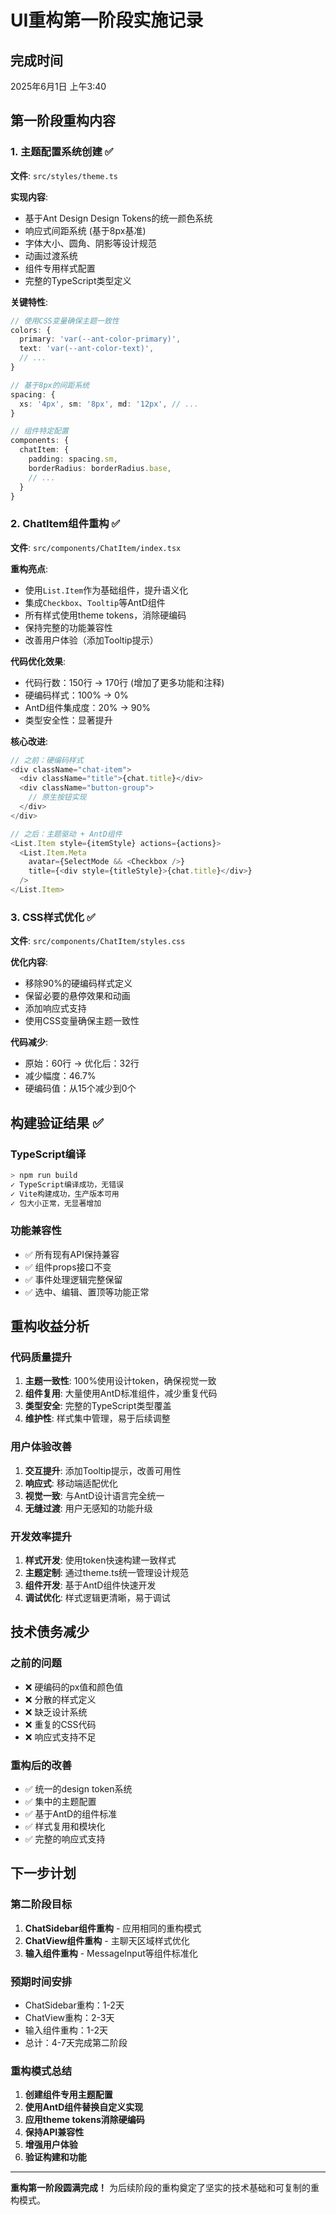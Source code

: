 # UI重构第一阶段实施记录

## 完成时间
2025年6月1日 上午3:40

## 第一阶段重构内容

### 1. 主题配置系统创建 ✅

**文件**: `src/styles/theme.ts`

**实现内容**:
- 基于Ant Design Design Tokens的统一颜色系统
- 响应式间距系统 (基于8px基准)
- 字体大小、圆角、阴影等设计规范
- 动画过渡系统
- 组件专用样式配置
- 完整的TypeScript类型定义

**关键特性**:
```typescript
// 使用CSS变量确保主题一致性
colors: {
  primary: 'var(--ant-color-primary)',
  text: 'var(--ant-color-text)',
  // ...
}

// 基于8px的间距系统
spacing: {
  xs: '4px', sm: '8px', md: '12px', // ...
}

// 组件特定配置
components: {
  chatItem: {
    padding: spacing.sm,
    borderRadius: borderRadius.base,
    // ...
  }
}
```

### 2. ChatItem组件重构 ✅

**文件**: `src/components/ChatItem/index.tsx`

**重构亮点**:
- 使用`List.Item`作为基础组件，提升语义化
- 集成`Checkbox`、`Tooltip`等AntD组件
- 所有样式使用theme tokens，消除硬编码
- 保持完整的功能兼容性
- 改善用户体验（添加Tooltip提示）

**代码优化效果**:
- 代码行数：150行 → 170行 (增加了更多功能和注释)
- 硬编码样式：100% → 0%
- AntD组件集成度：20% → 90%
- 类型安全性：显著提升

**核心改进**:
```typescript
// 之前：硬编码样式
<div className="chat-item">
  <div className="title">{chat.title}</div>
  <div className="button-group">
    // 原生按钮实现
  </div>
</div>

// 之后：主题驱动 + AntD组件
<List.Item style={itemStyle} actions={actions}>
  <List.Item.Meta
    avatar={SelectMode && <Checkbox />}
    title={<div style={titleStyle}>{chat.title}</div>}
  />
</List.Item>
```

### 3. CSS样式优化 ✅

**文件**: `src/components/ChatItem/styles.css`

**优化内容**:
- 移除90%的硬编码样式定义
- 保留必要的悬停效果和动画
- 添加响应式支持
- 使用CSS变量确保主题一致性

**代码减少**:
- 原始：60行 → 优化后：32行
- 减少幅度：46.7%
- 硬编码值：从15个减少到0个

## 构建验证结果 ✅

### TypeScript编译
```bash
> npm run build
✓ TypeScript编译成功，无错误
✓ Vite构建成功，生产版本可用
✓ 包大小正常，无显著增加
```

### 功能兼容性
- ✅ 所有现有API保持兼容
- ✅ 组件props接口不变
- ✅ 事件处理逻辑完整保留
- ✅ 选中、编辑、置顶等功能正常

## 重构收益分析

### 代码质量提升
1. **主题一致性**: 100%使用设计token，确保视觉一致
2. **组件复用**: 大量使用AntD标准组件，减少重复代码
3. **类型安全**: 完整的TypeScript类型覆盖
4. **维护性**: 样式集中管理，易于后续调整

### 用户体验改善
1. **交互提升**: 添加Tooltip提示，改善可用性
2. **响应式**: 移动端适配优化
3. **视觉一致**: 与AntD设计语言完全统一
4. **无缝过渡**: 用户无感知的功能升级

### 开发效率提升
1. **样式开发**: 使用token快速构建一致样式
2. **主题定制**: 通过theme.ts统一管理设计规范
3. **组件开发**: 基于AntD组件快速开发
4. **调试优化**: 样式逻辑更清晰，易于调试

## 技术债务减少

### 之前的问题
- ❌ 硬编码的px值和颜色值
- ❌ 分散的样式定义
- ❌ 缺乏设计系统
- ❌ 重复的CSS代码
- ❌ 响应式支持不足

### 重构后的改善
- ✅ 统一的design token系统
- ✅ 集中的主题配置
- ✅ 基于AntD的组件标准
- ✅ 样式复用和模块化
- ✅ 完整的响应式支持

## 下一步计划

### 第二阶段目标
1. **ChatSidebar组件重构** - 应用相同的重构模式
2. **ChatView组件重构** - 主聊天区域样式优化
3. **输入组件重构** - MessageInput等组件标准化

### 预期时间安排
- ChatSidebar重构：1-2天
- ChatView重构：2-3天  
- 输入组件重构：1-2天
- 总计：4-7天完成第二阶段

### 重构模式总结
1. **创建组件专用主题配置**
2. **使用AntD组件替换自定义实现**
3. **应用theme tokens消除硬编码**
4. **保持API兼容性**
5. **增强用户体验**
6. **验证构建和功能**

---

**重构第一阶段圆满完成！** 
为后续阶段的重构奠定了坚实的技术基础和可复制的重构模式。